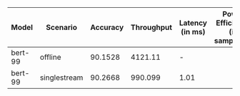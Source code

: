 | Model   | Scenario     |   Accuracy |   Throughput | Latency (in ms)   | Power Efficiency (in samples/J)   | TEST01   |
|---------|--------------|------------|--------------|-------------------|-----------------------------------|----------|
| bert-99 | offline      |    90.1528 |     4121.11  | -                 |                                   | passed   |
| bert-99 | singlestream |    90.2668 |      990.099 | 1.01              |                                   | passed   |